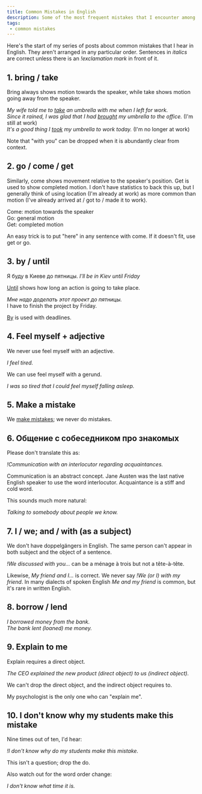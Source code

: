 ```yaml
---
title: Common Mistakes in English
description: Some of the most frequent mistakes that I encounter among Ukrainians, Russians and other Slavic speakers
tags:
 - common mistakes
---
```


Here's the start of my series of posts about common mistakes that I hear in English. They aren't arranged in any particular order. Sentences in *italics* are correct unless there is an *!exclamation mark* in front of it.

## 1. bring / take

Bring always shows motion towards the speaker, while take shows motion going away from the speaker.

*My wife told me to <u>take</u> an umbrella with me when I left for work.*      
*Since it rained, I was glad that I had <u>brought</u> my umbrella to the office.* (I'm still at work)  
*It's a good thing I <u>took</u> my umbrella to work today.* (I'm no longer at work)  

Note that "with you" can be dropped when it is abundantly clear from context.

## 2. go / come / get

Similarly, come shows movement relative to the speaker's position. Get is used to show completed motion. I don't have statistics to back this up, but I generally think of using location (I'm already at work) as more common than motion (I've already arrived at / got to / made it to work).

Come: motion towards the speaker  
Go: general motion  
Get: completed motion  

An easy trick is to put "here" in any sentence with come. If it doesn't fit, use get or go.

## 3. by / until

Я буду в Киеве до пятницы.
*I'll be in Kiev until Friday*  

<u>Until</u> shows how long an action is going to take place.

*Мне надо доделать этот проект до пятницы.*  
I have to finish the project by Friday.  

<u>By</u> is used with deadlines.

## 4. Feel myself + adjective

We never use feel myself with an adjective.

*I feel tired.*

We can use feel myself with a gerund.

*I was so tired that I could feel myself falling asleep.*

## 5. Make a mistake  

We <u>make mistakes</u>; we never do mistakes.

## 6. Общение с собеседником про знакомых

Please don't translate this as:

*!Communication with an interlocutor regarding acquaintances.*

Communication is an abstract concept. Jane Austen was the last native English speaker to use the word interlocutor. Acquaintance is a stiff and cold word.

This sounds much more natural:

*Talking to somebody about people we know.*

## 7. I / we; and / with (as a subject)

We don't have doppelgängers in English. The same person can't appear in both subject and the object of a sentence.  

*!We discussed with you...* can be a ménage à trois but not a tête-à-tête.  

Likewise, *My friend and I...* is correct. We never say *!We (or I) with my friend*. In many dialects of spoken English *Me and my friend* is common, but it's rare in written English.

## 8. borrow / lend

*I borrowed money from the bank.*  
*The bank lent (loaned) me money.*

## 9. Explain to me

Explain requires a direct object.

*The CEO explained the new product (direct object) to us (indirect object).*

We can't drop the direct object, and the indirect object requires to.

My psychologist is the only one who can "explain me".   

## 10. I don't know why my students make this mistake

Nine times out of ten, I'd hear:

*!I don't know why do my students make this mistake.*

This isn't a question; drop the do.

Also watch out for the word order change:

*I don't know what time it is.*
